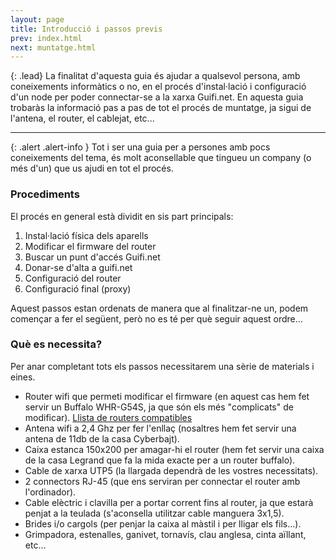 ```yaml
---
layout: page
title: Introducció i passos previs
prev: index.html
next: muntatge.html
---
```


{: .lead}
La finalitat d'aquesta guia és ajudar a qualsevol persona, amb coneixements informàtics o no, en el procés d'instal·lació i configuració d'un node per poder connectar-se a la xarxa Guifi.net. En aquesta guia trobaràs la informació pas a pas de tot el procés de muntatge, ja sigui de l'antena, el router, el cablejat, etc...

---

{: .alert .alert-info }
Tot i ser una guia per a persones amb pocs coneixements del tema, és molt aconsellable que tingueu un company (o més d'un) que us ajudi en tot el procés.

### Procediments

El procés en general està dividit en sis part principals:

1. Instal·lació física dels aparells
2. Modificar el firmware del router
3. Buscar un punt d'accés Guifi.net
4. Donar-se d'alta a guifi.net
5. Configuració del router
6. Configuració final (proxy)

Aquest passos estan ordenats de manera que al finalitzar-ne un, podem començar a fer el següent, però no es té per què seguir aquest ordre...

### Què es necessita?

Per anar completant tots els passos necessitarem una sèrie de materials i eines.

- Router wifi que permeti modificar el firmware (en aquest cas hem fet servir un Buffalo WHR-G54S, ja que són els més "complicats" de modificar). [Llista de routers compatibles][routers]
- Antena wifi a 2,4 Ghz per fer l'enllaç (nosaltres hem fet servir una antena de 11db de la casa Cyberbajt).
- Caixa estanca 150x200 per amagar-hi el router (hem fet servir una caixa de la casa Legrand que fa la mida exacte per a un router buffalo).
- Cable de xarxa UTP5 (la llargada dependrà de les vostres necessitats).
- 2 connectors RJ-45 (que ens serviran per connectar el router amb l'ordinador).
- Cable elèctric i clavilla per a portar corrent fins al router, ja que estarà penjat a la teulada (s'aconsella utilitzar cable manguera 3x1,5).
- Brides i/o cargols (per penjar la caixa al màstil i per lligar els fils...).
- Grimpadora, estenalles, ganivet, tornavís, clau anglesa, cinta aïllant, etc...


[routers]: http://www.dd-wrt.com/wiki/index.php/Supported_Devices "Els més usats són el Buffalo WHR-G54S i el LINKSYS WRT-54GL"
